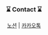 <h3 align="center">⌛ Contact ⌛</h3>
<p align="center">
  <a href="https://bangdori.notion.site/BangDori-05c6d68863ae4484ad28b0ec27b1b50a">노션</a>
   | 
  <a href="https://open.kakao.com/o/sKARiCDf">카카오톡</a>
</p>
